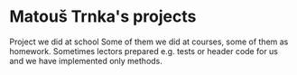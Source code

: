 # Matouš Trnka's projects
Project we did at school
Some of them we did at courses, some of them as homework.
Sometimes lectors prepared e.g. tests or header code for us and we have implemented only methods. 
